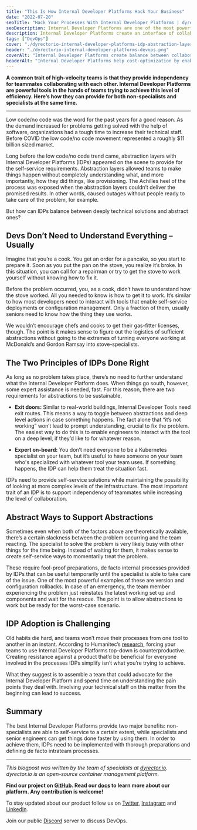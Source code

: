 ```yaml
---
title: "This Is How Internal Developer Platforms Hack Your Business"
date: "2022-07-20"
seoTitle: "Hack Your Processes With Internal Developer Platforms | dyrector.io"
seoDescription: Internal Developer Platforms are one of the most powerful tools of DevOps teams. They enable independency while increasing collaboration. Learn more about them.
description: Internal Developer Platforms create an interface of collaboration and boost independency to simplify processes. Here's how your team can utilize them efficiently.
tags: ["DevOps"]
cover: "./dyrectorio-internal-developer-platforms-idp-abstraction-layer.png"
header: "./dyrectorio-internal-developer-platforms-devops.png"
coverAlt: "Internal Developer Platforms create balance between collaboration and independency by allowing non-specialists to contribute without deep understanding."
headerAlt: "Internal Developer Platforms help cost-optimization by enabling specialists to work more efficiently."
---
```


**A common trait of high-velocity teams is that they provide independency for teammates collaborating with each other. Internal Developer Platforms are powerful tools in the hands of teams trying to achieve this level of efficiency. Here’s how they can provide for both non-specialists and specialists at the same time.**

---

Low code/no code was the word for the past years for a good reason. As the demand increased for problems getting solved with the help of software, organizations had a tough time to increase their technical staff. Before COVID the low code/no code movement represented a roughly $11 billion sized market.

Long before the low code/no code trend came, abstraction layers with Internal Developer Platforms (IDPs) appeared on the scene to provide for the self-service requirements. Abstraction layers allowed teams to make things happen without completely understanding what, and more importantly, how they did things, like provisioning. The Achilles heel of the process was exposed when the abstraction layers couldn’t deliver the promised results. In other words, caused outages without people ready to take care of the problem, for example.

But how can IDPs balance between deeply technical solutions and abstract ones?

## Devs Don’t Need to Understand Everything – Usually

Imagine that you’re a cook. You get an order for a pancake, so you start to prepare it. Soon as you put the pan on the stove, you realize it’s broke. In this situation, you can call for a repairman or try to get the stove to work yourself without knowing how to fix it.

Before the problem occurred, you, as a cook, didn’t have to understand how the stove worked. All you needed to know is how to get it to work. It’s similar to how most developers need to interact with tools that enable self-service deployments or configuration management. Only a fraction of them, usually seniors need to know how the thing they use works.

We wouldn’t encourage chefs and cooks to get their gas-fitter licenses, though. The point is it makes sense to figure out the logistics of sufficient abstractions without going to the extremes of turning everyone working at McDonald’s and Gordon Ramsay into stove-specialists.

## The Two Principles of IDPs Done Right

As long as no problem takes place, there’s no need to further understand what the Internal Developer Platform does. When things go south, however, some expert assistance is needed, fast. For this reason, there are two requirements for abstractions to be sustainable. 

- **Exit doors:** Similar to real-world buildings, Internal Developer Tools need exit routes. This means a way to toggle between abstractions and deep level actions in case something happens. The fact alone that “it’s not working” won’t lead to prompt understanding, crucial to fix the problem. The easiest way to do this is to enable engineers to interact with the tool on a deep level, if they’d like to for whatever reason. 

- **Expert on-board:** You don’t need everyone to be a Kubernetes specialist on your team, but it’s useful to have someone on your team who's specialized with whatever tool your team uses. If something happens, the IDP can help them treat the situation fast. 

IDPs need to provide self-service solutions while maintaining the possibility of looking at more complex levels of the infrastructure. The most important trait of an IDP is to support independency of teammates while increasing the level of collaboration.

## Abstract Ways to Support Abstractions  

Sometimes even when both of the factors above are theoretically available, there’s a certain slackness between the problem occurring and the team reacting. The specialist to solve the problem is very likely busy with other things for the time being. Instead of waiting for them, it makes sense to create self-service ways to momentarily treat the problem.

These require fool-proof preparations, de facto internal processes provided by IDPs that can be useful temporarily until the specialist is able to take care of the issue. One of the most powerful examples of these are version and configuration rollbacks. In case of an emergency, the team member experiencing the problem just reinstates the latest working set up and components and wait for the rescue. The point is to allow abstractions to work but be ready for the worst-case scenario.

## IDP Adoption is Challenging

Old habits die hard, and teams won’t move their processes from one tool to another in an instant. According to Humanitec’s [research](https://humanitec.com/blog/top-10-fallacies-in-platform-engineering), forcing your teams to use Internal Developer Platforms top-down is counterproductive. Creating resistance against a product that’d be beneficial for everyone involved in the processes IDPs simplify isn’t what you’re trying to achieve.

What they suggest is to assemble a team that could advocate for the Internal Developer Platform and spend time on understanding the pain points they deal with. Involving your technical staff on this matter from the beginning can lead to success.

## Summary

The best Internal Developer Platforms provide two major benefits: non-specialists are able to self-service to a certain extent, while specialists and senior engineers can get things done faster by using them. In order to achieve them, IDPs need to be implemented with thorough preparations and defining de facto intrateam processes.

---

_This blogpost was written by the team of specialists at [dyrector.io](https://dyrector.io). dyrector.io is an open-source container management platform._

**Find our project on [GitHub](https://github.com/dyrector-io/dyrectorio/). Read our [docs](https://docs.dyrector.io/) to learn more about our platform. Any contribution is welcome!**

To stay updated about our product follow us on [Twitter](https://twitter.com/dyrectorio), [Instagram](https://www.instagram.com/dyrectorio/) and [LinkedIn](https://www.linkedin.com/company/dyrectorio/).

Join our public [Discord](https://discord.gg/hMyT9cbYFD) server to discuss DevOps.
